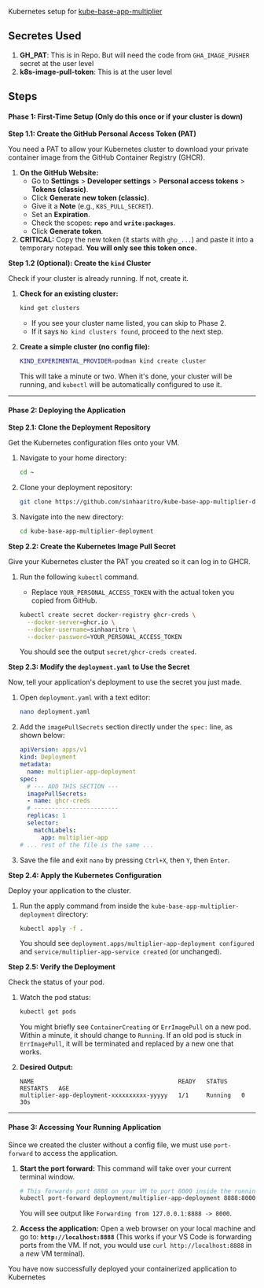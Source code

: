 Kubernetes setup for [kube-base-app-multiplier](https://github.com/sinhaaritro/kube-base-app-multiplier)

## **Secretes Used** 
1. **GH_PAT**: This is in Repo. But will need the code from `GHA_IMAGE_PUSHER` secret at the user level
2. **k8s-image-pull-token**: This is at the user level


## **Steps**

#### **Phase 1: First-Time Setup (Only do this once or if your cluster is down)**

**Step 1.1: Create the GitHub Personal Access Token (PAT)**

You need a PAT to allow your Kubernetes cluster to download your private container image from the GitHub Container Registry (GHCR).

1.  **On the GitHub Website:**
    *   Go to **Settings** > **Developer settings** > **Personal access tokens** > **Tokens (classic)**.
    *   Click **Generate new token (classic)**.
    *   Give it a **Note** (e.g., `K8S_PULL_SECRET`).
    *   Set an **Expiration**.
    *   Check the scopes: **`repo`** and **`write:packages`**.
    *   Click **Generate token**.
2.  **CRITICAL:** Copy the new token (it starts with `ghp_...`) and paste it into a temporary notepad. **You will only see this token once.**

**Step 1.2 (Optional): Create the `kind` Cluster**

Check if your cluster is already running. If not, create it.

1.  **Check for an existing cluster:**
    ```bash
    kind get clusters
    ```
    *   If you see your cluster name listed, you can skip to Phase 2.
    *   If it says `No kind clusters found`, proceed to the next step.

2.  **Create a simple cluster (no config file):**
    ```bash
    KIND_EXPERIMENTAL_PROVIDER=podman kind create cluster
    ```
    This will take a minute or two. When it's done, your cluster will be running, and `kubectl` will be automatically configured to use it.

---

#### **Phase 2: Deploying the Application**

**Step 2.1: Clone the Deployment Repository**

Get the Kubernetes configuration files onto your VM.

1.  Navigate to your home directory:
    ```bash
    cd ~
    ```
2.  Clone your deployment repository:
    ```bash
    git clone https://github.com/sinhaaritro/kube-base-app-multiplier-deployment.git
    ```
3.  Navigate into the new directory:
    ```bash
    cd kube-base-app-multiplier-deployment
    ```

**Step 2.2: Create the Kubernetes Image Pull Secret**

Give your Kubernetes cluster the PAT you created so it can log in to GHCR.

1.  Run the following `kubectl` command.
    *   Replace `YOUR_PERSONAL_ACCESS_TOKEN` with the actual token you copied from GitHub.

    ```bash
    kubectl create secret docker-registry ghcr-creds \
      --docker-server=ghcr.io \
      --docker-username=sinhaaritro \
      --docker-password=YOUR_PERSONAL_ACCESS_TOKEN
    ```
    You should see the output `secret/ghcr-creds created`.

**Step 2.3: Modify the `deployment.yaml` to Use the Secret**

Now, tell your application's deployment to use the secret you just made.

1.  Open `deployment.yaml` with a text editor:
    ```bash
    nano deployment.yaml
    ```
2.  Add the `imagePullSecrets` section directly under the `spec:` line, as shown below:

    ```yaml
    apiVersion: apps/v1
    kind: Deployment
    metadata:
      name: multiplier-app-deployment
    spec:
      # --- ADD THIS SECTION ---
      imagePullSecrets:
      - name: ghcr-creds
      # ------------------------
      replicas: 1
      selector:
        matchLabels:
          app: multiplier-app
    # ... rest of the file is the same ...
    ```

3.  Save the file and exit `nano` by pressing `Ctrl+X`, then `Y`, then `Enter`.

**Step 2.4: Apply the Kubernetes Configuration**

Deploy your application to the cluster.

1.  Run the apply command from inside the `kube-base-app-multiplier-deployment` directory:
    ```bash
    kubectl apply -f .
    ```
    You should see `deployment.apps/multiplier-app-deployment configured` and `service/multiplier-app-service created` (or unchanged).

**Step 2.5: Verify the Deployment**

Check the status of your pod.

1.  Watch the pod status:
    ```bash
    kubectl get pods
    ```
    You might briefly see `ContainerCreating` or `ErrImagePull` on a new pod. Within a minute, it should change to `Running`. If an old pod is stuck in `ErrImagePull`, it will be terminated and replaced by a new one that works.

2.  **Desired Output:**
    ```
    NAME                                         READY   STATUS    RESTARTS   AGE
    multiplier-app-deployment-xxxxxxxxxx-yyyyy   1/1     Running   0          30s
    ```

---

#### **Phase 3: Accessing Your Running Application**

Since we created the cluster without a config file, we must use `port-forward` to access the application.

1.  **Start the port forward:** This command will take over your current terminal window.
    ```bash
    # This forwards port 8888 on your VM to port 8000 inside the running pod.
    kubectl port-forward deployment/multiplier-app-deployment 8888:8000
    ```
    You will see output like `Forwarding from 127.0.0.1:8888 -> 8000`.

2.  **Access the application:** Open a web browser on your local machine and go to:
    **`http://localhost:8888`**
    (This works if your VS Code is forwarding ports from the VM. If not, you would use `curl http://localhost:8888` in a *new* VM terminal).

You have now successfully deployed your containerized application to Kubernetes
